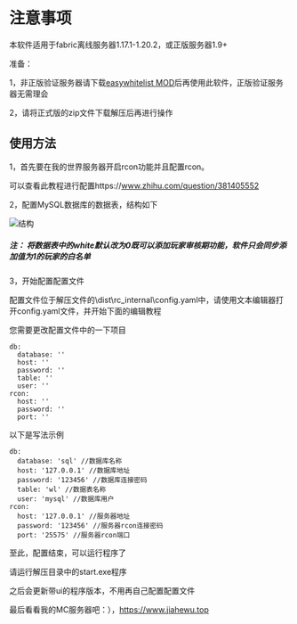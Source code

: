 # 注意事项 #
 本软件适用于fabric离线服务器1.17.1-1.20.2，或正版服务器1.9+

 准备：

1，非正版验证服务器请下载[easywhitelist MOD](https://www.mcmod.cn/class/9265.html)后再使用此软件，正版验证服务器无需理会

2，请将正式版的zip文件下载解压后再进行操作

## 使用方法 ##
1，首先要在我的世界服务器开启rcon功能并且配置rcon。

可以查看此教程进行配置https://www.zhihu.com/question/381405552

2，配置MySQL数据库的数据表，结构如下

![结构](https://img.jiahewufwq.space/images/2024/01/02/-2024-01-02-215059.png)

 ##### 注： 将数据表中的white默认改为0既可以添加玩家审核期功能，软件只会同步添加值为1的玩家的白名单

3，开始配置配置文件

配置文件位于解压文件的\dist\rc\_internal\config.yaml中，请使用文本编辑器打开config.yaml文件，并开始下面的编辑教程

您需要更改配置文件中的一下项目

```
db:
  database: ''
  host: ''
  password: ''
  table: ''
  user: ''
rcon:
  host: ''
  password: ''
  port: ''
```

以下是写法示例

```
db:
  database: 'sql' //数据库名称
  host: '127.0.0.1' //数据库地址
  password: '123456' //数据库连接密码
  table: 'wl' //数据表名称
  user: 'mysql' //数据库用户
rcon:
  host: '127.0.0.1' //服务器地址
  password: '123456' //服务器rcon连接密码
  port: '25575' //服务器rcon端口
```

至此，配置结束，可以运行程序了

请运行解压目录中的start.exe程序

之后会更新带ui的程序版本，不用再自己配置配置文件

最后看看我的MC服务器吧：），https://www.jiahewu.top
